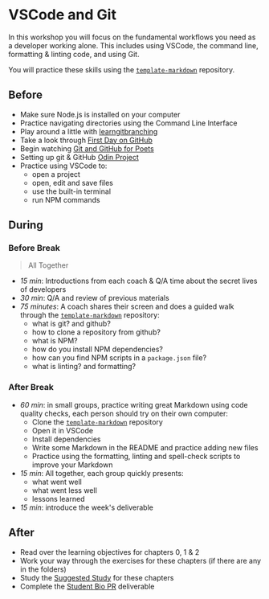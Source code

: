 # VSCode and Git

In this workshop you will focus on the fundamental workflows you need as a
developer working alone. This includes using VSCode, the command line,
formatting & linting code, and using Git.

You will practice these skills using the
[`template-markdown`](https://github.com/HackYourFutureBelgium/template-markdown)
repository.

## Before

- Make sure Node.js is installed on your computer
- Practice navigating directories using the Command Line Interface
- Play around a little with
  [learngitbranching](https://learngitbranching.js.org/)
- Take a look through
  [First Day on GitHub](https://lab.github.com/githubtraining/first-day-on-github)
- Begin watching
  [Git and GitHub for Poets](https://www.youtube.com/playlist?list=PLRqwX-V7Uu6ZF9C0YMKuns9sLDzK6zoiV)
- Setting up git & GitHub
  [Odin Project](https://www.theodinproject.com/paths/foundations/courses/foundations/lessons/setting-up-git)
- Practice using VSCode to:
  - open a project
  - open, edit and save files
  - use the built-in terminal
  - run NPM commands

## During

### Before Break

> All Together

- _15 min_: Introductions from each coach & Q/A time about the secret lives of
  developers
- _30 min_: Q/A and review of previous materials
- _75 minutes_: A coach shares their screen and does a guided walk through the
  [`template-markdown`](https://github.com/HackYourFutureBelgium/template-markdown)
  repository:
  - what is git? and github?
  - how to clone a repository from github?
  - what is NPM?
  - how do you install NPM dependencies?
  - how can you find NPM scripts in a `package.json` file?
  - what is linting? and formatting?

### After Break

- _60 min_: in small groups, practice writing great Markdown using code quality
  checks, each person should try on their own computer:
  - Clone the
    [`template-markdown`](https://github.com/HackYourFutureBelgium/template-markdown)
    repository
  - Open it in VSCode
  - Install dependencies
  - Write some Markdown in the README and practice adding new files
  - Practice using the formatting, linting and spell-check scripts to improve
    your Markdown
- _15 min_: All together, each group quickly presents:
  - what went well
  - what went less well
  - lessons learned
- _15 min_: introduce the week's deliverable

## After

- Read over the learning objectives for chapters 0, 1 & 2
- Work your way through the exercises for these chapters (if there are any in
  the folders)
- Study the [Suggested Study](../suggested-study.md) for these chapters
- Complete the [Student Bio PR](../deliverables/student-bio-pr.md) deliverable
